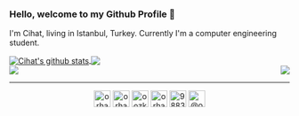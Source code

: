 <h3> Hello, welcome to my Github Profile 👋 </h3>

I'm Cihat, living in Istanbul, Turkey. Currently I'm a computer engineering student.
<div>
<a href="#" >
  <img align="center" src="https://github-readme-stats.anuraghazra1.vercel.app/api?username=cihatdev&show_icons=true&include_all_commits=true" alt="Cihat's github stats" />
</a>

<a href="#">
  <img align="center" src="https://github-readme-stats.anuraghazra1.vercel.app/api/top-langs/?username=cihatdev&layout=compact" />
</a>

</div>
<a  href="#">
    <img src="https://komarev.com/ghpvc/?username=cihatdev">
</a>
<a  href ="https://www.codewars.com/users/cihatdev"> <img align="right" src="https://www.codewars.com/users/cihatdev/badges/micro"><a/>
<hr/>
<p align="center">  
<a href="https://codepen.io/cihatsalik02" target="blank"><img align="center" src="https://cdn.jsdelivr.net/npm/simple-icons@3.0.1/icons/codepen.svg" alt="orhando" height="30" width="30" /></a>  
<a href="https://dev.to/cihatsalik02" target="blank"><img align="center" src="https://cdn.jsdelivr.net/npm/simple-icons@3.0.1/icons/dev-dot-to.svg" alt="orhanozkercin" height="30" width="30" /></a>  
<a href="https://twitter.com/chtslk" target="blank"><img align="center" src="https://cdn.jsdelivr.net/npm/simple-icons@3.0.1/icons/twitter.svg" alt="oozkercin" height="30" width="30" /></a>  
<a href="https://www.linkedin.com/in/cihatsalik/" target="blank"><img align="center" src="https://cdn.jsdelivr.net/npm/simple-icons@3.0.1/icons/linkedin.svg" alt="orhanozkercin" height="30" width="30" /></a>  
<a href="https://stackoverflow.com/users/12350369/cihat-salik" target="blank"><img align="center" src="https://cdn.jsdelivr.net/npm/simple-icons@3.0.1/icons/stackoverflow.svg" alt="9883034" height="30" width="30" /></a>  
<a href="https://medium.com/@cihatdev" target="blank"><img align="center" src="https://cdn.jsdelivr.net/npm/simple-icons@3.0.1/icons/medium.svg" alt="@orhanozkercin" height="30" width="30" /></a>  
</p>
